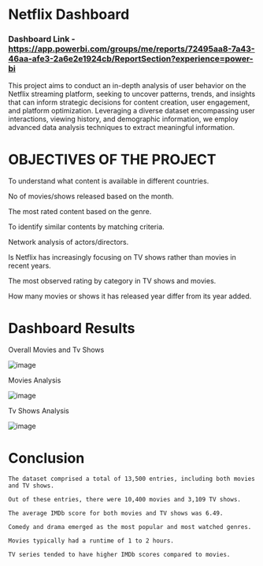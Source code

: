 # Netflix Dashboard 

### Dashboard Link - https://app.powerbi.com/groups/me/reports/72495aa8-7a43-46aa-afe3-2a6e2e1924cb/ReportSection?experience=power-bi

This project aims to conduct an in-depth analysis of user behavior on the Netflix streaming platform, seeking to uncover patterns, trends, and insights that can inform strategic decisions for content creation, 
user engagement, and platform optimization. Leveraging a diverse dataset encompassing user interactions, viewing history, and demographic information, we employ advanced data analysis techniques to extract meaningful information.

# OBJECTIVES OF THE PROJECT

To understand what content is available in different countries.

No of movies/shows released based on the month. 

The most rated content based on the genre. 

To identify similar contents by matching criteria.

Network analysis of actors/directors. 

Is Netflix has increasingly focusing on TV shows rather than movies in recent years. 

The most observed rating by category in TV shows and movies.

How many movies or shows it has released year differ from its year added.

# Dashboard Results 
Overall Movies and Tv Shows 

![image](https://github.com/sohammhatre036/Data-Analysis/assets/131856125/5eea0748-54d1-4116-9c94-4d9a60f8928b)

Movies Analysis

![image](https://github.com/sohammhatre036/Data-Analysis/assets/131856125/53892d35-1fe0-4eab-ae1b-588de9e9aaa7)

Tv Shows Analysis

![image](https://github.com/sohammhatre036/Data-Analysis/assets/131856125/a572fa7f-bd37-4215-b611-f1fc5d1bd26e)






# Conclusion

 	The dataset comprised a total of 13,500 entries, including both movies and TV shows.

 	Out of these entries, there were 10,400 movies and 3,109 TV shows. 

 	The average IMDb score for both movies and TV shows was 6.49. 

 	Comedy and drama emerged as the most popular and most watched genres. 

 	Movies typically had a runtime of 1 to 2 hours. 

 	TV series tended to have higher IMDb scores compared to movies.





